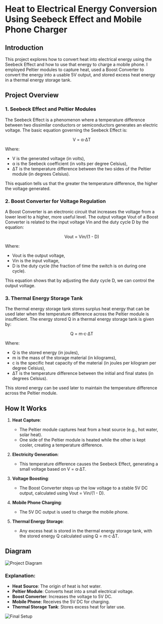 # Heat to Electrical Energy Conversion Using Seebeck Effect and Mobile Phone Charger

## Introduction
This project explores how to convert heat into electrical energy using the Seebeck Effect and how to use that energy to charge a mobile phone. I employed Peltier modules to capture heat, used a Boost Converter to convert the energy into a usable 5V output, and stored excess heat energy in a thermal energy storage tank.

## Project Overview

### 1. **Seebeck Effect and Peltier Modules**
The Seebeck Effect is a phenomenon where a temperature difference between two dissimilar conductors or semiconductors generates an electric voltage. The basic equation governing the Seebeck Effect is:

<div align="center">V = α⋅ΔT</div>

Where:
- V is the generated voltage (in volts),
- α is the Seebeck coefficient (in volts per degree Celsius),
- ΔT is the temperature difference between the two sides of the Peltier module (in degrees Celsius).

This equation tells us that the greater the temperature difference, the higher the voltage generated.

### 2. **Boost Converter for Voltage Regulation**
A Boost Converter is an electronic circuit that increases the voltage from a lower level to a higher, more useful level. The output voltage Vout of a Boost Converter is related to the input voltage Vin and the duty cycle D by the equation:

<div align="center">Vout = Vin/(1 - D)</div>

Where:
- Vout is the output voltage,
- Vin is the input voltage,
- D is the duty cycle (the fraction of time the switch is on during one cycle).

This equation shows that by adjusting the duty cycle D, we can control the output voltage.

### 3. **Thermal Energy Storage Tank**
The thermal energy storage tank stores surplus heat energy that can be used later when the temperature difference across the Peltier module is insufficient. The energy stored Q in a thermal energy storage tank is given by:

<div align="center">Q = m⋅c⋅ΔT</div>

Where:
- Q is the stored energy (in joules),
- m is the mass of the storage material (in kilograms),
- c is the specific heat capacity of the material (in joules per kilogram per degree Celsius),
- ΔT is the temperature difference between the initial and final states (in degrees Celsius).

This stored energy can be used later to maintain the temperature difference across the Peltier module.

## How It Works

1. **Heat Capture**: 
   - The Peltier module captures heat from a heat source (e.g., hot water, solar heat).
   - One side of the Peltier module is heated while the other is kept cooler, creating a temperature difference.

2. **Electricity Generation**:
   - This temperature difference causes the Seebeck Effect, generating a small voltage based on V = α⋅ΔT.

3. **Voltage Boosting**:
   - The Boost Converter steps up the low voltage to a stable 5V DC output, calculated using Vout = Vin/(1 - D).

4. **Mobile Phone Charging**:
   - The 5V DC output is used to charge the mobile phone.

5. **Thermal Energy Storage**:
   - Any excess heat is stored in the thermal energy storage tank, with the stored energy Q calculated using Q = m⋅c⋅ΔT.

## Diagram
![Project Diagram](images/system-diagram.png)

### Explanation:
- **Heat Source**: The origin of heat is hot water.
- **Peltier Module**: Converts heat into a small electrical voltage.
- **Boost Converter**: Increases the voltage to 5V DC.
- **Mobile Phone**: Receives the 5V DC for charging.
- **Thermal Storage Tank**: Stores excess heat for later use.

![Final Setup](images/final-setup.jpg)
